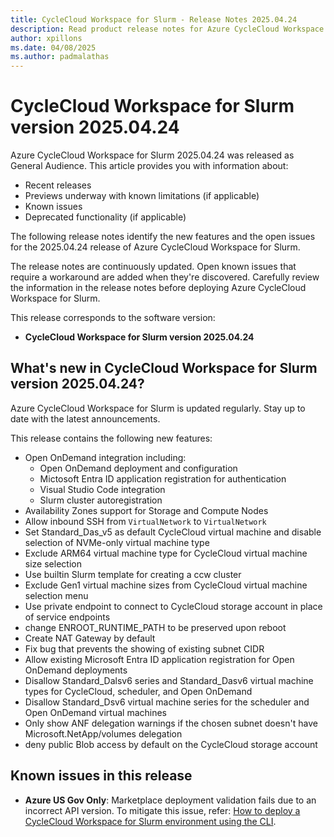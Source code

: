 ```yaml
---
title: CycleCloud Workspace for Slurm - Release Notes 2025.04.24
description: Read product release notes for Azure CycleCloud Workspace for Slurm 2025.04.24. See a list of new features and known issues.
author: xpillons
ms.date: 04/08/2025
ms.author: padmalathas
---
```


# CycleCloud Workspace for Slurm version 2025.04.24

Azure CycleCloud Workspace for Slurm 2025.04.24 was released as General Audience. This article provides you with information about:

* Recent releases
* Previews underway with known limitations (if applicable)
* Known issues
* Deprecated functionality (if applicable)

The following release notes identify the new features and the open issues for the 2025.04.24 release of Azure CycleCloud Workspace for Slurm.

The release notes are continuously updated. Open known issues that require a workaround are added when they're discovered. Carefully review the information in the release notes before deploying Azure CycleCloud Workspace for Slurm.

This release corresponds to the software version:

- **CycleCloud Workspace for Slurm version 2025.04.24** 

## What's new in CycleCloud Workspace for Slurm version 2025.04.24?

Azure CycleCloud Workspace for Slurm is updated regularly. Stay up to date with the latest announcements. 

This release contains the following new features:

- Open OnDemand integration including:
    - Open OnDemand deployment and configuration
    - Mictosoft Entra ID application registration for authentication
    - Visual Studio Code integration
    - Slurm cluster autoregistration
- Availability Zones support for Storage and Compute Nodes
- Allow inbound SSH from `VirtualNetwork` to `VirtualNetwork`
- Set Standard_Das_v5 as default CycleCloud virtual machine and disable selection of NVMe-only virtual machine type
- Exclude ARM64 virtual machine type for CycleCloud virtual machine size selection
- Use builtin Slurm template for creating a ccw cluster
- Exclude Gen1 virtual machine sizes from CycleCloud virtual machine selection menu
- Use private endpoint to connect to CycleCloud storage account in place of service endpoints
- change ENROOT_RUNTIME_PATH to be preserved upon reboot
- Create NAT Gateway by default
- Fix bug that prevents the showing of existing subnet CIDR
- Allow existing Microsoft Entra ID application registration for Open OnDemand deployments
- Disallow Standard_Dalsv6 series and Standard_Dasv6 virtual machine types for CycleCloud, scheduler, and Open OnDemand
- Disallow Standard_Dsv6 virtual machine series for the scheduler and Open OnDemand virtual machines
- Only show ANF delegation warnings if the chosen subnet doesn't have Microsoft.NetApp/volumes delegation
- deny public Blob access by default on the CycleCloud storage account

## Known issues in this release

- **Azure US Gov Only**: Marketplace deployment validation fails due to an incorrect API version. To mitigate this issue, refer: [How to deploy a CycleCloud Workspace for Slurm environment using the CLI](../../how-to/ccws/deploy-with-cli.md).
